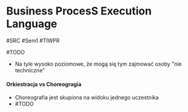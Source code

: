# Business ProcesS Execution Language
#SRC #Sem1 #TIWPR 

#TODO 
- Na tyle wysoko poziomowe, że mogą się tym zajmować osoby "nie techniczne"

#### Orkiestracja vs Choreogragia
- Choreografia jest skupiona na widoku jednego uczestnika
- #TODO 
